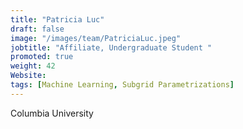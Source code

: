 ```yaml
---
title: "Patricia Luc"
draft: false
image: "/images/team/PatriciaLuc.jpeg"
jobtitle: "Affiliate, Undergraduate Student "
promoted: true
weight: 42
Website:
tags: [Machine Learning, Subgrid Parametrizations]
---
```



Columbia University
